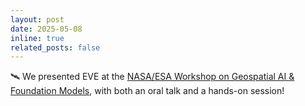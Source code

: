 ```yaml
---
layout: post
date: 2025-05-08
inline: true
related_posts: false
---
```

🛰️ We presented EVE at the [NASA/ESA Workshop on Geospatial AI & Foundation Models](https://nikal.eventsair.com/nasa-esa-international-workshop-on-geospatial-ai-foundation-model-for-earth-observation-and-earth-sciences/), with both an oral talk and a hands-on session!

